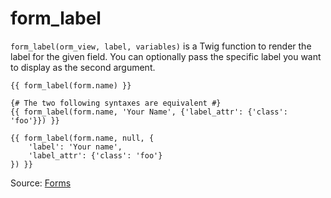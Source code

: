 # form_label

`form_label(orm_view, label, variables)` is a Twig function to render the label for the given field. You can optionally
pass the specific label you want to display as the second argument.

```twig
{{ form_label(form.name) }}

{# The two following syntaxes are equivalent #}
{{ form_label(form.name, 'Your Name', {'label_attr': {'class': 'foo'}}) }}

{{ form_label(form.name, null, {
    'label': 'Your name',
    'label_attr': {'class': 'foo'}
}) }}
```

Source: [Forms](https://symfony.com/doc/current/form/form_customization.html#form-label-form-view-label-variables)
